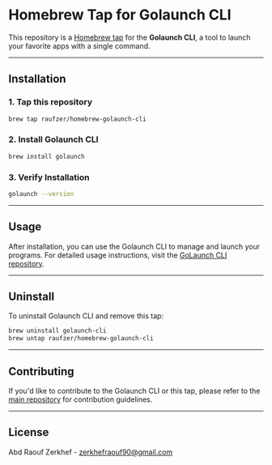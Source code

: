 # Homebrew Tap for Golaunch CLI

This repository is a [Homebrew tap](https://docs.brew.sh/Taps) for the **Golaunch CLI**, a tool to launch your favorite apps with a single command.

---

## Installation

### 1. Tap this repository
```bash
brew tap raufzer/homebrew-golaunch-cli
```

### 2. Install Golaunch CLI
```bash
brew install golaunch
```

### 3. Verify Installation
```bash
golaunch --version
```

---

## Usage

After installation, you can use the Golaunch CLI to manage and launch your programs. For detailed usage instructions, visit the [GoLaunch CLI repository](https://github.com/raufzer/golaunch-cli).

---

## Uninstall

To uninstall Golaunch CLI and remove this tap:

```bash
brew uninstall golaunch-cli
brew untap raufzer/homebrew-golaunch-cli
```

---

## Contributing

If you'd like to contribute to the Golaunch CLI or this tap, please refer to the [main repository](https://github.com/raufzer/golaunch-cli) for contribution guidelines.

---

## License

Abd Raouf Zerkhef - [zerkhefraouf90@gmail.com](mailto:zerkhefraouf90@gmail.com)

